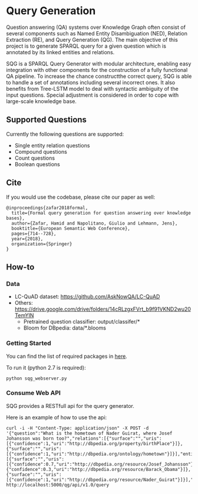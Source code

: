 [lc_quad]: images/lc_quad.png "Results on LC-Quad"

# Query Generation

Question answering (QA) systems over Knowledge Graph often consist of several components such as Named Entity Disambiguation (NED), Relation Extraction (RE), and Query Generation (QG). The main objective of this project is to generate SPARQL query for a given question which is annotated by its linked entities and relations.

SQG is a SPARQL Query Generator with modular architecture, enabling easy integration with other components for the construction of a fully functional QA pipeline. To increase the chance constructthe correct query, SQG is able to handle a set of annotations including several incorrect ones. It also benefits from Tree-LSTM model to deal with syntactic ambiguity of the input questions. Special adjustment is considered in order to cope with large-scale knowledge base. 

## Supported Questions
Currently the following questions are supported:
* Single entity relation questions
* Compound questions
* Count questions
* Boolean questions


## Cite
If you would use the codebase, please cite our paper as well:
```
@inproceedings{zafar2018formal,
  title={Formal query generation for question answering over knowledge bases},
  author={Zafar, Hamid and Napolitano, Giulio and Lehmann, Jens},
  booktitle={European Semantic Web Conference},
  pages={714--728},
  year={2018},
  organization={Springer}
}
```
## How-to 

### Data
* LC-QuAD dataset: https://github.com/AskNowQA/LC-QuAD
* Others: https://drive.google.com/drive/folders/14cRLzgxFVrt_b9f91VKND2wu20TemYIN
    * Pretrained question classifier: output/classifer/* 
    * Bloom for DBpedia: data/*.blooms
    
### Getting Started

You can find the list of required packages in [here](dependencies.txt).

To run it (python 2.7 is required):
```
python sqg_webserver.py
```


### Consume Web API

SQG provides a RESTfull api for the query generator. 

Here is an example of how to use the api:
```
curl -i -H "Content-Type: application/json" -X POST -d '{"question":"What is the hometown of Nader Guirat, where Josef Johansson was born too?","relations":[{"surface":"","uris":[{"confidence":1,"uri":"http://dbpedia.org/property/birthPlace"}]},{"surface":"","uris":[{"confidence":1,"uri":"http://dbpedia.org/ontology/hometown"}]}],"entities":[{"surface":"","uris":[{"confidence":0.7,"uri":"http://dbpedia.org/resource/Josef_Johansson"},{"confidence":0.3,"uri":"http://dbpedia.org/resource/Barack_Obama"}]},{"surface":"","uris":[{"confidence":1,"uri":"http://dbpedia.org/resource/Nader_Guirat"}]}],"kb":"dbpedia"}' http://localhost:5000/qg/api/v1.0/query
```

